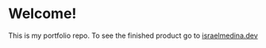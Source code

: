 # Welcome!

This is my portfolio repo. To see the finished product go to [israelmedina.dev](https://israelmedina.dev)